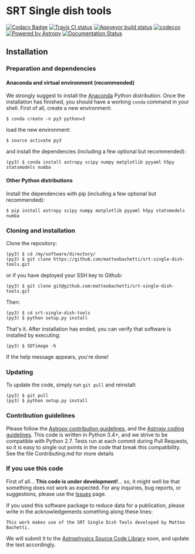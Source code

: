 # SRT Single dish tools #
[![Codacy Badge](https://api.codacy.com/project/badge/Grade/b0a94fd4ecd64c6791120dadaef8da3e)](https://www.codacy.com/app/matteo/srt-single-dish-tools?utm_source=github.com&utm_medium=referral&utm_content=matteobachetti/srt-single-dish-tools&utm_campaign=badger)
[![Travis CI status](https://travis-ci.org/matteobachetti/srt-single-dish-tools.svg?branch=master)](https://travis-ci.org/matteobachetti/srt-single-dish-tools)
[![Appveyor build status](https://ci.appveyor.com/api/projects/status/m7ll5da3w8ukkrjd/branch/master?svg=true)](https://ci.appveyor.com/project/matteobachetti/srt-single-dish-tools/branch/master)
[![codecov](https://img.shields.io/codecov/c/github/matteobachetti/srt-single-dish-tools/master.svg?maxAge=0)](https://codecov.io/gh/matteobachetti/srt-single-dish-tools)
[![Powered by Astropy](http://img.shields.io/badge/powered%20by-AstroPy-orange.svg?style=flat)](http://www.astropy.org/)
[![Documentation Status](https://readthedocs.org/projects/srt-single-dish-tools/badge/?version=latest)](http://srt-single-dish-tools.readthedocs.io/en/latest/?badge=latest)

## Installation

### Preparation and dependencies

#### Anaconda and virtual environment (recommended)
We strongly suggest to install the
[Anaconda](https://www.continuum.io/downloads) Python distribution.
Once the installation has finished, you should have a working `conda`
command in your shell. First of all, create a new environment:

    $ conda create -n py3 python=3

load the new environment:

    $ source activate py3

and install the dependencies (including a few optional but recommended):

    (py3) $ conda install astropy scipy numpy matplotlib pyyaml h5py statsmodels numba

#### Other Python distributions
Install the dependencies with pip (including a few optional but recommended):

    $ pip install astropy scipy numpy matplotlib pyyaml h5py statsmodels numba

### Cloning and installation

Clone the repository:

    (py3) $ cd /my/software/directory/
    (py3) $ git clone https://github.com/matteobachetti/srt-single-dish-tools.git

or if you have deployed your SSH key to Github:

    (py3) $ git clone git@github.com:matteobachetti/srt-single-dish-tools.git

Then:

    (py3) $ cd srt-single-dish-tools
    (py3) $ python setup.py install

That's it. After installation has ended, you can verify that software is
installed by executing:

    (py3) $ SDTimage -h

If the help message appears, you're done!

### Updating

To update the code, simply run `git pull` and reinstall:

    (py3) $ git pull
    (py3) $ python setup.py install

### Contribution guidelines

Please follow the [Astropy contribution guidelines](http://docs.astropy.org/en/stable/development/workflow/development_workflow.html), and the [Astropy coding guidelines](http://docs.astropy.org/en/stable/development/codeguide.html#coding-style-conventions). This code is written in Python 3.4+, and we strive to be compatible with Python 2.7. Tests run at each commit during Pull Requests, so it is easy to single out points in the code that break this compatibility.
See the file Contributing.md for more details

### If you use this code

First of all... **This code is under development!**... so, it might well be that something does not work as expected. For any inquiries, bug reports, or suggestions, please use the [Issues](https://github.com/matteobachetti/srt-single-dish-tools/issues) page.

If you used this software package to reduce data for a publication, please write in the acknowledgements something along these lines:

    This work makes use of the SRT Single Dish Tools developed by Matteo Bachetti.
    
We will submit it to the [Astrophysics Source Code Library](www.ascl.net) soon, and update the text accordingly.

